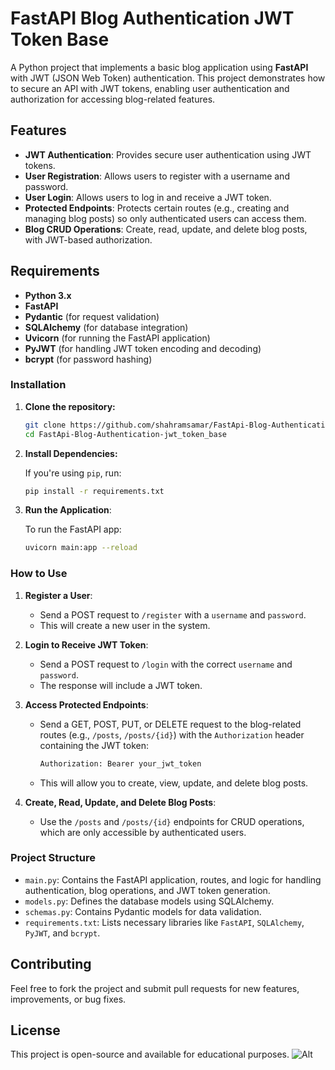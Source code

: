 # FastAPI Blog Authentication JWT Token Base

A Python project that implements a basic blog application using **FastAPI** with JWT (JSON Web Token) authentication. This project demonstrates how to secure an API with JWT tokens, enabling user authentication and authorization for accessing blog-related features.

## Features

- **JWT Authentication**: Provides secure user authentication using JWT tokens.
- **User Registration**: Allows users to register with a username and password.
- **User Login**: Allows users to log in and receive a JWT token.
- **Protected Endpoints**: Protects certain routes (e.g., creating and managing blog posts) so only authenticated users can access them.
- **Blog CRUD Operations**: Create, read, update, and delete blog posts, with JWT-based authorization.

## Requirements

- **Python 3.x**
- **FastAPI**
- **Pydantic** (for request validation)
- **SQLAlchemy** (for database integration)
- **Uvicorn** (for running the FastAPI application)
- **PyJWT** (for handling JWT token encoding and decoding)
- **bcrypt** (for password hashing)

### Installation

1. **Clone the repository:**

    ```bash
    git clone https://github.com/shahramsamar/FastApi-Blog-Authentication-jwt_token_base.git
    cd FastApi-Blog-Authentication-jwt_token_base
    ```

2. **Install Dependencies:**

    If you're using `pip`, run:

    ```bash
    pip install -r requirements.txt
    ```

3. **Run the Application**:

    To run the FastAPI app:

    ```bash
    uvicorn main:app --reload
    ```

### How to Use

1. **Register a User**: 
   - Send a POST request to `/register` with a `username` and `password`.
   - This will create a new user in the system.

2. **Login to Receive JWT Token**:
   - Send a POST request to `/login` with the correct `username` and `password`.
   - The response will include a JWT token.

3. **Access Protected Endpoints**:
   - Send a GET, POST, PUT, or DELETE request to the blog-related routes (e.g., `/posts`, `/posts/{id}`) with the `Authorization` header containing the JWT token:
     ```bash
     Authorization: Bearer your_jwt_token
     ```
   - This will allow you to create, view, update, and delete blog posts.

4. **Create, Read, Update, and Delete Blog Posts**:
   - Use the `/posts` and `/posts/{id}` endpoints for CRUD operations, which are only accessible by authenticated users.

### Project Structure

- `main.py`: Contains the FastAPI application, routes, and logic for handling authentication, blog operations, and JWT token generation.
- `models.py`: Defines the database models using SQLAlchemy.
- `schemas.py`: Contains Pydantic models for data validation.
- `requirements.txt`: Lists necessary libraries like `FastAPI`, `SQLAlchemy`, `PyJWT`, and `bcrypt`.

## Contributing

Feel free to fork the project and submit pull requests for new features, improvements, or bug fixes.

## License

This project is open-source and available for educational purposes.
![Alt](https://repobeats.axiom.co/api/embed/eabe6508a91fa38b4ace0060919094363916f544.svg "Repobeats analytics image")
